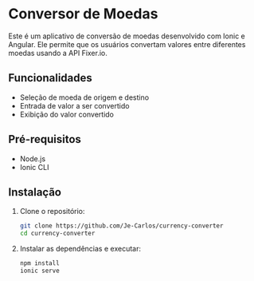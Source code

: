 # Conversor de Moedas

Este é um aplicativo de conversão de moedas desenvolvido com Ionic e Angular. Ele permite que os usuários convertam valores entre diferentes moedas usando a API Fixer.io.

## Funcionalidades

- Seleção de moeda de origem e destino
- Entrada de valor a ser convertido
- Exibição do valor convertido

## Pré-requisitos

- Node.js
- Ionic CLI

## Instalação

1. Clone o repositório:
   ```bash
   git clone https://github.com/Je-Carlos/currency-converter
   cd currency-converter
   ```

2. Instalar as dependências e executar:
   ```bash
   npm install
   ionic serve
   ```
